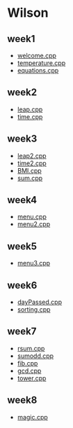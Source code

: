 # Wilson
## week1
- [welcome.cpp](https://github.com/wilson30139/wilson/blob/master/w01/welcome.cpp )
- [temperature.cpp](https://github.com/wilson30139/wilson/blob/master/w01/temperature.cpp)
- [equations.cpp](https://github.com/wilson30139/wilson/blob/master/w01/equations.cpp)
## week2
- [leap.cpp](https://github.com/wilson30139/wilson/blob/master/w02/leap.cpp)
- [time.cpp](https://github.com/wilson30139/wilson/blob/master/w02/time.cpp)
## week3
- [leap2.cpp](https://github.com/wilson30139/wilson/blob/master/w03/leap2.cpp)
- [time2.cpp](https://github.com/wilson30139/wilson/blob/master/w03/time2.cpp)
- [BMI.cpp](https://github.com/wilson30139/wilson/blob/master/w03/BMI.cpp)
- [sum.cpp](https://github.com/wilson30139/wilson/blob/master/w03/sum.cpp)
## week4
- [menu.cpp](https://github.com/wilson30139/wilson/blob/master/w04/menu.cpp) 
- [menu2.cpp](https://github.com/wilson30139/wilson/blob/master/w04/menu2.cpp)
## week5
- [menu3.cpp](https://github.com/wilson30139/wilson/blob/master/w05/menu3.cpp)
## week6
- [dayPassed.cpp](https://github.com/wilson30139/wilson/blob/master/w06/dayPassed.cpp)
- [sorting.cpp](https://github.com/wilson30139/wilson/blob/master/w06/sorting.cpp)
## week7
- [rsum.cpp](https://github.com/wilson30139/wilson/blob/master/w07/rsum.cpp)
- [sumodd.cpp](https://github.com/wilson30139/wilson/blob/master/w07/sumodd.cpp)
- [fib.cpp](https://github.com/wilson30139/wilson/blob/master/w07/fib.cpp)
- [gcd.cpp](https://github.com/wilson30139/wilson/blob/master/w07/gcd.cpp)
- [tower.cpp](https://github.com/wilson30139/wilson/blob/master/w07/tower.cpp)
## week8
- [magic.cpp](https://github.com/wilson30139/wilson/blob/master/w08/magic.cpp)

<!--stackedit_data:
eyJoaXN0b3J5IjpbMTk4MzU1NTIxOF19
-->